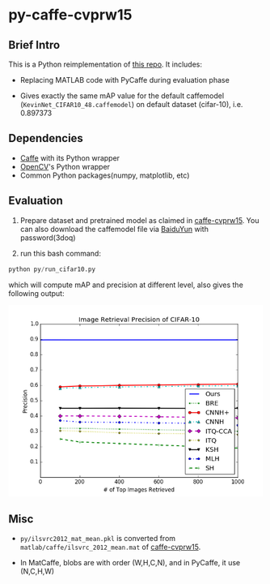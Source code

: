 # py-caffe-cvprw15

## Brief Intro
This is a Python reimplementation of [this repo](https://github.com/kevinlin311tw/caffe-cvprw15). It includes:

- Replacing MATLAB code with PyCaffe during evaluation phase

- Gives exactly the same mAP value for the default caffemodel (`KevinNet_CIFAR10_48.caffemodel`) on default dataset (cifar-10), i.e. 0.897373


## Dependencies

- [Caffe](https://github.com/BVLC/caffe) with its Python wrapper
- [OpenCV](https://opencv.org)'s Python wrapper
- Common Python packages(numpy, matplotlib, etc)


## Evaluation

1. Prepare dataset and pretrained model as claimed in [caffe-cvprw15](https://github.com/kevinlin311tw/caffe-cvprw15). You can also download the caffemodel file via [BaiduYun](https://pan.baidu.com/s/11qMObnbqA_PFOekcgs0r7g) with password(3doq)

2. run this bash command:
```python
python py/run_cifar10.py
```
which will compute mAP and precision at different level, also gives the following output:

![](./analysis/py_plot.png)

## Misc

- `py/ilsvrc2012_mat_mean.pkl` is converted from `matlab/caffe/ilsvrc_2012_mean.mat` of  [caffe-cvprw15](https://github.com/kevinlin311tw/caffe-cvprw15).

- In MatCaffe, blobs are with order (W,H,C,N), and in PyCaffe, it use (N,C,H,W)
